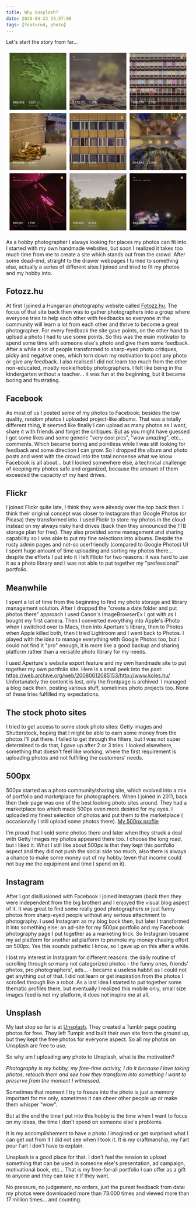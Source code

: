 ```yaml
---
title: Why Unsplash?
date: 2020-04-23 23:57:00
tags: [featured, photo]
---
```


Let's start the story from far...

![My current Unsplash toplist](/assets/2020-04-23-why-unsplash.jpg)

As a hobby photographer I always looking for places my photos can fit into. I started with my own handmade websites, but soon I realized it takes too much time from me to create a site which stands out from the crowd. After some dead-end, straight to the drawer webpages I turned to something else, actually a series of different sites I joined and tried to fit my photos and my hobby into.

## Fotozz.hu
At first I joined a Hungarian photography website called [Fotozz.hu](http://fotozz.hu). The focus of that site back then was to gather photographers into a group where everyone tries to help each other with feedbacks so everyone in the community will learn a lot from each other and thrive to become a great photographer. For every feedback the site gave points, on the other hand to upload a photo I had to use some points. So this was the main motivator to spend some time with someone else's photo and give them some feedback. After a while a lot of people transformed to sharp-eyed photo critiques, picky and negative ones, which torn down my motivation to post any photo or give any feedback. I also realised I did not learn too much from the other non-educated, mostly rookie/hobby photographers. I felt like being in the kindergarten without a teacher... it was fun at the beginning, but it became boring and frustrating.

## Facebook
As most of us I posted some of my photos to Facebook: besides the low quality, random photos I uploaded project-like albums. That was a totally different thing, it seemed like finally I can upload as many photos as I want, share it with friends and forget the critiques. But as you might have guessed I got some likes and some generic "very cool pics", "wow amazing", etc... comments. Which became boring and pointless while I was still looking for feedback and some direction I can grow. So I dropped the album and photo posts and went with the crowd into the total nonsense what we know Facebook is all about... but I looked somewhere else, a technical challenge of keeping my photos safe and organized, because the amount of them exceeded the capacity of my hard drives.

## Flickr
I joined Flickr quite late, I think they were already over the top back then. I think their original concept was closer to Instagram than Google Photos (or Picasa) they transformed into. I used Flickr to store my photos in the cloud instead on my always risky hard drives (back then they announced the 1TB storage plan for free). They also provided some management and sharing capability so I was able to put my fine selections into albums. Despite the rusty admin pages and not-so userfriendly (compared to Google Photos) UI I spent huge amount of time uploading and sorting my photos there... despite the efforts I put into it I left Flickr for two reasons: it was hard to use it as a photo library and I was not able to put together my "professional" portfolio.

## Meanwhile
I spent a lot of time from the beginning to find my photo storage and library management solution. After I dropped the "create a date folder and put photos there" approach I used Canon's ImageBrowserEx I got with as I bought my first camera. Then I converted everything into Apple's iPhoto when I switched over to Macs, then into Aperture's library, then to Photos when Apple killed both, then I tried Lightroom and I went back to Photos. I played with the idea to manage everything with Google Photos too, but I could not find it "pro" enough, it is more like a good backup and sharing platform rather than a versatile photo library for my needs.

I used Aperture's website export feature and my own handmade site to put together my own portfolio site. Here is a small peek into the past: https://web.archive.org/web/20080612085153/http://www.koles.hu/
Unfortunately the content is lost, only the frontpage is archived. I managed a blog back then, posting various stuff, sometimes photo projects too. None of these tries fulfilled my expectations.

## The stock photo sites
I tried to get access to some stock photo sites: Getty images and Shutterstock, hoping that I might be able to earn some money from the photos I'll put there. I failed to get through the filters, but I was not super determined to do that, I gave up after 2 or 3 tries. I looked elsewhere, something that doesn't feel like working, where the first requirement is uploading photos and not fulfilling the customers' needs.

## 500px
500px started as a photo community/sharing site, which evolved into a mix of portfolio and marketplace for photographers. When I joined in 2011, back then their page was one of the best looking photo sites around. They had a marketplace too which made 500px even more desired for my eyes. I uploaded my finest selection of photos and put them to the marketplace ( occasionally I still upload some photos there). [My 500px profile](https://500px.com/kolesm)

I'm proud that I sold some photos there and later when they struck a deal with Getty Images my photos appeared there too. I choose the long road, but I liked it.
What I still like about 500px is that they kept this portfolio aspect and they did not push the social side too much, also there is always a chance to make some money out of my hobby (even that income could not buy me the equipment and time I spend on it).

## Instagram
After I got disillusioned with Facebook I joined Instagram (back then they were independent from the big brother) and I enjoyed the visual blog aspect of it. It was great to find some really good photographers or just funny photos from sharp-eyed people without any serious attachment to photography. I used Instagram as my blog back then, but later I transformed it into something else: an ad-site for my 500px portfolio and my Facebook photography page I put together as a marketing trick. So Instagram became my ad platform for another ad platform to promote my money chasing effort on 500px. Yes this sounds pathetic I know, so I gave up on this after a while.

I lost my interest in Instagram for different reasons: the daily routine of scrolling through so many not categorized photos - the funny ones, friends' photos, pro photographers', ads... - became a useless habbit as I could not get anything out of that. I did not learn or get inspiration from the photos I scrolled through like a robot.
As a last idea I started to put together some thematic profiles there, but eventually I realized this mobile only, small size images feed is not my platform, it does not inspire me at all.

## Unsplash
My last stop so far is at [Unsplash](https://unsplash.com/@mihaly_koles). They created a Tumblr page posting photos for free. They left Tumplr and built their own site from the ground up, but they kept the free photos for everyone aspect. So all my photos on Unsplash are free to use.

So why am I uploading any photo to Unsplash, what is the motivation?

*Photography is my hobby, my free-time activity, I do it because I love taking photos, retouch them and see how they transform into something I want to preserve from the moment I witnessed.*

Sometimes that moment I try to freeze into the photo is just a memory important for me only, sometimes it can cheer other people up or make them whisper "wow".

But at the end the time I put into this hobby is the time when I want to focus on my ideas, the time I don't spend on someone else's problems.

It is my accomplishement to have a photo I imagined or get surprised what I can get out from it I did not see when I took it. It is my craftmanship, my l'art pour l'art I don't have to explain.

Unsplash is a good place for that. I don't feel the tension to upload something that can be used in someone else's presentation, ad campaign, motivational book, etc... That is my free-for-all portfolio I can offer as a gift to anyone and they can take it if they want.

No pressure, no judgement, no orders, just the purest feedback from data: my photos were downloaded more than 73.000 times and viewed more than 17 million times... and counting.
